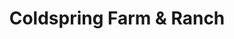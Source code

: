 ---
title: "Coldspring Farm & Ranch"
url: /coldspring/coldspring-farm-und-ranch/
shop: Landwirtschaftlich
---